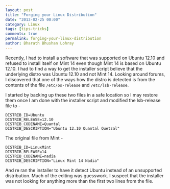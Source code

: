 ```yaml
---
layout: post
title: "Forging your Linux Distribution"
date: "2013-02-25 00:00"
category: Linux
tags: [tips-tricks]
comments: true
permalink: forging-your-linux-distribution
author: Bharath Bhushan Lohray
---
```


Recently, I had to install a software that was supported on Ubuntu 12.10 and refused to install itself on Mint 14 even though Mint 14 is based on Ubuntu 12.10. I had to find a way to get the installer script believe that the underlying distro was Ubuntu 12.10 and not Mint 14. Looking around forums, I discovered that one of the ways how the distro is detected is from the contents of the file `/etc/os-release` and `/etc/lsb-release`.

I started by backing up these two files in a safe location so I may restore them once I am done with the installer script and modified the lsb-release file to -

```
DISTRIB_ID=Ubuntu
DISTRIB_RELEASE=12.10
DISTRIB_CODENAME=Quantal
DISTRIB_DESCRIPTION="Ubuntu 12.10 Quantal Quetzal"
```

The original file from Mint -

```
DISTRIB_ID=LinuxMint
DISTRIB_RELEASE=14
DISTRIB_CODENAME=nadia
DISTRIB_DESCRIPTION="Linux Mint 14 Nadia"
```

And re ran the installer to have it detect Ubuntu instead of an unsupported distribution. Much of the editing was guesswork. I suspect that the installer was not looking for anything more than the first two lines from the file.
